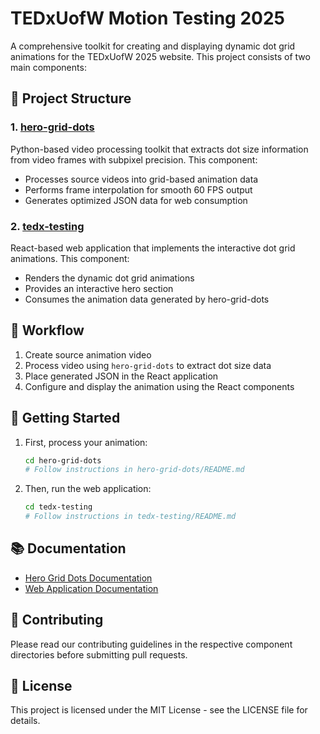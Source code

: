 # TEDxUofW Motion Testing 2025

A comprehensive toolkit for creating and displaying dynamic dot grid animations for the TEDxUofW 2025 website. This project consists of two main components:

## 📁 Project Structure

### 1. [hero-grid-dots](./hero-grid-dots)
Python-based video processing toolkit that extracts dot size information from video frames with subpixel precision. This component:
- Processes source videos into grid-based animation data
- Performs frame interpolation for smooth 60 FPS output
- Generates optimized JSON data for web consumption

### 2. [tedx-testing](./tedx-testing)
React-based web application that implements the interactive dot grid animations. This component:
- Renders the dynamic dot grid animations
- Provides an interactive hero section
- Consumes the animation data generated by hero-grid-dots

## 🔄 Workflow

1. Create source animation video
2. Process video using `hero-grid-dots` to extract dot size data
3. Place generated JSON in the React application
4. Configure and display the animation using the React components

## 🚀 Getting Started

1. First, process your animation:
   ```bash
   cd hero-grid-dots
   # Follow instructions in hero-grid-dots/README.md
   ```

2. Then, run the web application:
   ```bash
   cd tedx-testing
   # Follow instructions in tedx-testing/README.md
   ```

## 📚 Documentation

- [Hero Grid Dots Documentation](./hero-grid-dots/README.md)
- [Web Application Documentation](./tedx-testing/README.md)

## 🤝 Contributing

Please read our contributing guidelines in the respective component directories before submitting pull requests.

## 📝 License

This project is licensed under the MIT License - see the LICENSE file for details.
